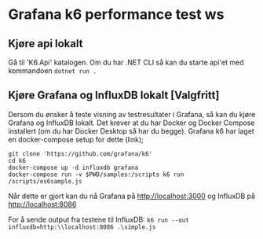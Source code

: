 # Grafana k6 performance test ws

## Kjøre api lokalt

Gå til 'K6.Api' katalogen. Om du har .NET CLI så kan du starte api'et med kommandoen `dotnet run .`


## Kjøre Grafana og InfluxDB lokalt [Valgfritt]

Dersom du ønsker å teste visning av testresultater i Grafana, så kan du kjøre Grafana og InfluxDB lokalt. Det krever at du har Docker og Docker Compose installert (om du har Docker Desktop så har du begge).
Grafana k6 har laget en docker-compose setup for dette (link);

```
git clone 'https://github.com/grafana/k6'
cd k6
docker-compose up -d influxdb grafana
docker-compose run -v $PWD/samples:/scripts k6 run /scripts/es6sample.js
```

Når dette er gjort kan du nå Grafana på [http://localhost:3000](http://localhost:3000 "Grafana") og InfluxDB på [http://localhost:8086](http://localhost:8086 "InfluxDB")

For å sende output fra testene til InfluxDB:
`k6 run --out influxdb=http:\\localhost:8086 .\simple.js`
